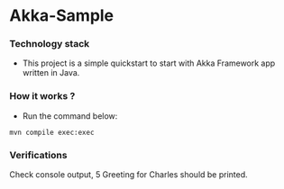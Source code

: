 # Akka-Sample

### Technology stack

* This project is a simple quickstart to start with Akka Framework app written in Java.

### How it works ?

* Run the command below:
```
mvn compile exec:exec
```

### Verifications

Check console output, 5 Greeting for Charles should be printed.
